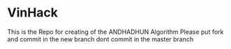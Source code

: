 # VinHack
This is the Repo for creating of the ANDHADHUN Algorithm
Please put fork and commit in the new branch dont commit in the master branch
